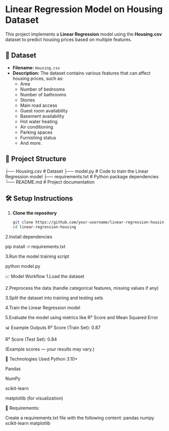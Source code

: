# Linear Regression Model on Housing Dataset

This project implements a **Linear Regression** model using the **Housing.csv** dataset to predict housing prices based on multiple features.

## 📂 Dataset
- **Filename:** `Housing.csv`
- **Description:** The dataset contains various features that can affect housing prices, such as:
  - Area
  - Number of bedrooms
  - Number of bathrooms
  - Stories
  - Main road access
  - Guest room availability
  - Basement availability
  - Hot water heating
  - Air conditioning
  - Parking spaces
  - Furnishing status
  - And more.

## 🚀 Project Structure

├── Housing.csv # Dataset 
├── model.py # Code to train the Linear Regression model 
├── requirements.txt # Python package dependencies 
└── README.md # Project documentation

## 🛠️ Setup Instructions

1. **Clone the repository**
   ```bash
   git clone https://github.com/your-username/linear-regression-housing.git
   cd linear-regression-housing
2.Install dependencies

pip install -r requirements.txt

3.Run the model training script

python model.py


📈 Model Workflow
1.Load the dataset

2.Preprocess the data (handle categorical features, missing values if any)

3.Split the dataset into training and testing sets

4.Train the Linear Regression model

5.Evaluate the model using metrics like R² Score and Mean Squared Error


📊 Example Outputs
R² Score (Train Set): 0.87

R² Score (Test Set): 0.84

(Example scores — your results may vary.)


🧩 Technologies Used
Python 3.10+

Pandas

NumPy

scikit-learn

matplotlib (for visualization)


📝 Requirements:


Create a requirements.txt file with the following content:
pandas
numpy
scikit-learn
matplotlib

